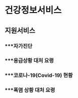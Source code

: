 # 건강정보서비스



## <span style="color:">지원서비스</span>
### ***자가진단
### ***응급상황 대처 요령
### ***코로나-19(Covid-19) 현황
### ***폭염 상황 대처 요령




